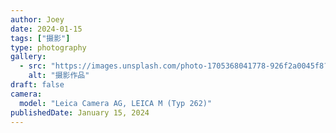 ```yaml
---
author: Joey
date: 2024-01-15
tags: ["摄影"]
type: photography
gallery:
  - src: "https://images.unsplash.com/photo-1705368041778-926f2a0045f8?ixlib=rb-4.1.0&auto=format&fit=crop&w=1200&q=80"
    alt: "摄影作品"
draft: false
camera:
  model: "Leica Camera AG, LEICA M (Typ 262)"
publishedDate: January 15, 2024
---
```


